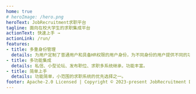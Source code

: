```yaml
---
home: true
# heroImage: /hero.png
heroText: JobRecruitment求职平台
tagline: 面向在校大学生的求职集成平台
actionText: 快速上手 →
actionLink: /run/
features:
- title: 多重身份管理
  details: 为用户定制了普通用户和具备HR权限的用户身份，为不同身份的用户提供不同的功能。
- title: 多功能集成
  details: 私信、小型论坛、发布职位、求职多系统继承，功能丰富。
- title: 简单上手
  details: 功能简单，小范围的求职系统的优先选择之一。
footer: Apache-2.0 Licensed | Copyright © 2023-present JobRecruitment Develop Team
---
```

